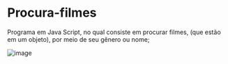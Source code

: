 # Procura-filmes
Programa em Java Script, no qual consiste em procurar filmes, (que estão em um objeto), por meio de seu gênero ou nome;

![image](https://user-images.githubusercontent.com/107079647/202521657-c2332354-9713-435f-a386-94939271246f.png)
